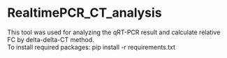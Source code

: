 # RealtimePCR_CT_analysis
This tool was used for analyzing the qRT-PCR result and calculate relative FC by delta-delta-CT method.     
To install required packages: pip install -r requirements.txt
